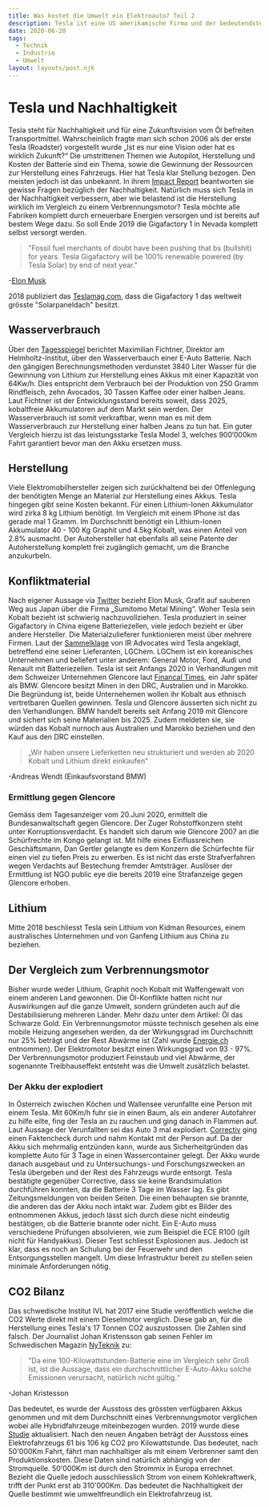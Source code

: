 ```yaml
---
title: Was kostet die Umwelt ein Elektroauto? Teil 2
description: Tesla ist eine US amerikamische Firma und der bedeutendste Elektromobil Hersteller der Welt. Bekannt dafür als erster ernstzunehmender Konkurrent der konventionellen Fahrzeugindustrie. Nehmen wir in Augenschein, ob die Firma wirklich so Umweltbewusst produziert wie sie behauptet.
date: 2020-06-20
tags:
  - Technik
  - Industrie
  - Umwelt
layout: layouts/post.njk
---
```


# Tesla und Nachhaltigkeit

Tesla steht für Nachhaltigkeit und für eine Zukunftsvision vom Öl befreiten Transportmittel. Wahrscheinlich fragte man sich schon 2006 als der erste Tesla (Roadster) vorgestellt wurde „Ist es nur eine Vision oder hat es wirklich Zukunft?“ Die umstrittenen Themen wie Autopilot, Herstellung und Kosten der Batterie sind ein Thema, sowie die Gewinnung der Ressourcen zur Herstellung eines Fahrzeugs.
Hier hat Tesla klar Stellung bezogen. Den meisten jedoch ist das unbekannt. In ihrem [Impact Report](https://www.tesla.com/ns_videos/tesla-impact-report-2019.pdf) beantworten sie gewisse Fragen bezüglich der Nachhaltigkeit. Natürlich muss sich Tesla in der Nachhaltigkeit verbessern, aber wie belastend ist die Herstellung wirklich im Vergleich zu einem Verbrennungsmotor?
Tesla möchte alle Fabriken komplett durch erneuerbare Energien versorgen und ist bereits auf bestem Wege dazu. So soll Ende 2019 die Gigafactory 1 in Nevada komplett selbst versorgt werden.

> "Fossil fuel merchants of doubt have been pushing that bs (bullshit) for years. Tesla Gigafactory will be 100% renewable powered (by Tesla Solar) by end of next year."

-[Elon Musk](https://twitter.com/elonmusk/status/1033494277643481089?ref_src=twsrc%5Etfw%7Ctwcamp%5Etweetembed%7Ctwterm%5E1033494277643481089&ref_url=https%3A%2F%2Fecomento.de%2F2018%2F09%2F04%2Ftesla-gigafactory-wird-ab-ende-2019-komplett-mit-erneuerbaren-energien-betrieben%2F)

2018 publiziert das [Teslamag.com](https://teslamag.de/news/tesla-gigafactory-1-weltweit-groesstes-solardach-200000-solarpanele-19797), dass die Gigafactory 1 das weltweit grösste "Solarpaneldach" besitzt.

## Wasserverbrauch

Über den [Tagesspiegel](https://www.tagesspiegel.de/wirtschaft/tesla-akkus-wenn-elf-avocados-umweltschaedlicher-als-eine-e-auto-batterie-sind/25291904.html) berichtet Maximilian Fichtner, Direktor am Helmholtz-Institut, über den Wasserverbauch einer E-Auto Batterie. Nach den gängigen Berechnungsmethoden verdunstet 3840 Liter Wasser für die Gewinnung von Lithium zur Herstellung eines Akkus mit einer Kapazität von 64Kw/h. Dies entspricht dem Verbrauch bei der Produktion von 250 Gramm Rindfleisch, zehn Avocados, 30 Tassen Kaffee oder einer halben Jeans. Laut Fichtner ist der Entwicklungsstand bereits soweit, dass 2025, kobaltfreie Akkumulatoren auf dem Markt sein werden.
Der Wasserverbrauch ist somit verkraftbar, wenn man es mit dem Wasserverbrauch zur Herstellung einer halben Jeans zu tun hat. Ein guter Vergleich hierzu ist das leistungsstarke Tesla Model 3, welches 900‘000km Fahrt garantiert bevor man den Akku ersetzen muss.

## Herstellung

Viele Elektromobilhersteller zeigen sich zurückhaltend bei der Offenlegung der benötigten Menge an Material zur Herstellung eines Akkus. Tesla hingegen gibt seine Kosten bekannt. Für einen Lithium-Ionen Akkumulator wird zirka 8 kg Lithium benötigt. Im Vergleich mit einem IPhone ist das gerade mal 1 Gramm. Im Durchschnitt benötigt ein Lithium-Ionen Akkumulator 40 - 100 Kg Graphit und 4.5kg Kobalt, was einen Anteil von 2.8% ausmacht. Der Autohersteller hat ebenfalls all seine Patente der Autoherstellung komplett frei zugänglich gemacht, um die Branche anzukurbeln.

## Konfliktmaterial

Nach eigener Aussage via [Twitter](https://twitter.com/elonmusk/status/444359283736473600?ref_src=twsrc%5Etfw%7Ctwcamp%5Etweetembed%7Ctwterm%5E444359283736473600&ref_url=https%3A%2F%2Fteslamag.de%2Fnews%2Ftesla-anschuldigungen-graphit-abbau-china-244) bezieht Elon Musk, Grafit auf sauberen Weg aus Japan über die Firma „Sumitomo Metal Mining“.
Woher Tesla sein Kobalt bezieht ist schwierig nachzuvollziehen. Tesla produziert in seiner Gigafactory in China eigene Batteriezellen, viele jedoch bezieht er über andere Hersteller. Die Materialzulieferer funktionieren meist über mehrere Firmen. Laut der [Sammelklage](http://iradvocates.org/sites/iradvocates.org/files/stamped%20-Complaint.pdf) von IR Advocates wird Tesla angeklagt, betreffend eine seiner Lieferanten, LGChem. LGChem ist ein koreanisches Unternehmen und beliefert unter anderem: General Motor, Ford, Audi und Renault mit Batteriezellen.
Tesla ist seit Anfangs 2020 in Verhandlungen mit dem Schweizer Unternehmen Glencore laut [Financal Times](https://www.ft.com/content/48fac39e-37a0-11ea-a6d3-9a26f8c3cba4), ein Jahr später als BMW. Glencore besitzt Minen in den DRC, Australien und in Marokko. Die Begründung ist, beide Unternehemen wollen ihr Kobalt aus ethnisch vertretbaren Quellen gewinnen. Tesla und Glencore äusserten sich nicht zu den Verhandlungen. BMW handelt bereits seit Anfang 2019 mit Glencore und sichert sich seine Materialien bis 2025. Zudem meldeten sie, sie würden das Kobalt nurnoch aus Australien und Marokko beziehen und den Kauf aus den DRC einstellen.

> „Wir haben unsere Lieferketten neu strukturiert und werden ab 2020 Kobalt und Lithium direkt einkaufen“

-Andreas Wendt (Einkaufsvorstand BMW)

### Ermittlung gegen Glencore

Gemäss dem Tagesanzeiger vom 20.Juni 2020, ermittelt die Bundesanwaltschaft gegen Glencore. Der Zuger Rohstoffkonzern steht unter Korruptionsverdacht. Es handelt sich darum wie Glencore 2007 an die Schürfrechte im Kongo gelangt ist. Mit hilfe eines Einflussreichen Geschäftsmann, Dan Gertler gelangte es dem Konzern die Schürfechte für einen viel zu tiefen Preis zu erwerben. Es ist nicht das erste Strafverfahren wegen Verdachts auf Bestechung fremder Amtsträger. Auslöser der Ermittlung ist NGO public eye die bereits 2019 eine Strafanzeige gegen Glencore erhoben.

## Lithium

Mitte 2018 beschliesst Tesla sein Lithium von Kidman Resources, einem australisches Unternehmen und von Ganfeng Lithium aus China zu beziehen.

## Der Vergleich zum Verbrennungsmotor

Bisher wurde weder Lithium, Graphit noch Kobalt mit Waffengewalt von einem anderen Land gewonnen. Die Öl-Konflikte hatten nicht nur Auswirkungen auf die ganze Umwelt, sondern gründeten auch auf die Destabilisierung mehreren Länder. Mehr dazu unter dem Artikel: Öl das Schwarze Gold.
Ein Verbrennungsmotor müsste technisch gesehen als eine mobile Heizung angesehen werden, da der Wirkungsgrad im Durchschnitt nur 25% beträgt und der Rest Abwärme ist (Zahl wurde [Energie.ch](https://energie.ch/verbrennungsmotoren/) entnommen). Der Elektromotor besitzt einen Wirkungsgrad von 93 - 97%. Der Verbrennungsmotor produziert Feinstaub und viel Abwärme, der sogenannte Treibhauseffekt entsteht was die Umwelt zusätzlich belastet.

### Der Akku der explodiert

In Österreich zwischen Köchen und Wallensee verunfallte eine Person mit einem Tesla. Mit 60Km/h fuhr sie in einen Baum, als ein anderer Autofahrer zu hilfe eilte, fing der Tesla an zu rauchen und ging danach in Flammen auf. Laut Aussage der Verunfallten sei das Auto 3 mal explodiert. [Correctiv](https://correctiv.org/faktencheck/wirtschaft-und-umwelt/2019/12/19/unbelegt-es-ist-nicht-klar-ob-die-batterie-eines-tesla-autos-explodierte/) ging einen Faktencheck durch und nahm Kontakt mit der Person auf. Da der Akku sich mehrmalig entzünden kann, wurde
aus Sicherheitgründen das komplette Auto für 3 Tage in einen Wassercontainer gelegt. Der Akku wurde danach ausgebaut und zu Untersuchungs- und Forschungszwecken an Tesla übergeben und der Rest des Fahrzeugs wurde entsorgt. Tesla bestätigte gegenüber Corrective, dass sie keine Brandsimulation durchführen konnten, da die Batterie 3 Tage im Wasser lag. Es gibt Zeitungsmeldungen von beiden Seiten. Die einen behaupten sie brannte, die anderen das der Akku noch intakt war. Zudem gibt es Bilder des entnommenen Akkus, jedoch lässt sich durch diese nicht eindeutig bestätigen, ob die Batterie brannte oder nicht.
Ein E-Auto muss verschiedene Prüfungen absolvieren, wie zum Beispiel die ECE R100 (gilt nicht für Handyakkus). Dieser Test schliesst Explosionen aus.
Jedoch ist klar, dass es noch an Schulung bei der Feuerwehr und den Entsorgungsstellen mangelt. Um diese Infrastruktur bereit zu stellen seien minimale Anforderungen nötig.

## CO2 Bilanz

Das schwedische Institut IVL hat 2017 eine Studie veröffentlich welche die CO2 Werte direkt mit einem Dieselmotor verglich. Diese gab an, für die Herstellung eines Tesla's 17 Tonnen CO2 auszustossen. Die Zahlen sind falsch. Der Journalist Johan Kristensson gab seinen Fehler im Schwedischen Magazin [NyTeknik](https://www.nyteknik.se/fordon/stora-utslapp-fran-elbilarnas-batterier-6851761) zu:

> "Da eine 100-Kilowattstunden-Batterie eine im Vergleich sehr Groß ist, ist die Aussage, dass ein durchschnittlicher E-Auto-Akku solche Emissionen verursacht, natürlich nicht gültig.“

-Johan Kristesson

Das bedeutet, es wurde der Ausstoss des grössten verfügbaren Akkus genommen und mit dem Durchschnitt eines Verbrennungsmotor verglichen wobei alle Hybridfahrzeuge miteinbezogen wurden.
2019 wurde diese [Studie](https://www.ivl.se/download/18.14d7b12e16e3c5c36271070/1574923989017/C444.pdf) aktualisiert.
Nach den neuen Angaben beträgt der Ausstoss eines Elektrofahrzeugs 61 bis 106 kg CO2 pro Kilowattstunde.
Das bedeutet, nach 50'000Km Fahrt, fährt man nachhaltiger als mit einem Verbrenner samt den Produktionskosten. Diese Daten sind natürlich abhängig von der Stromquelle. 50'000Km ist durch den Strommix in Europa errechnet. Bezieht die Quelle jedoch ausschliesslich Strom von einem Kohlekraftwerk, trifft der Punkt erst ab 310'000Km. Das bedeutet die Nachhaltigkeit der Quelle bestimmt wie umweltfreundlich ein Elektrofahrzeug ist.
